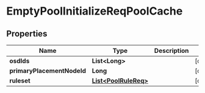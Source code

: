 # EmptyPoolInitializeReqPoolCache

## Properties
Name | Type | Description | Notes
------------ | ------------- | ------------- | -------------
**osdIds** | **List&lt;Long&gt;** |  |  [optional]
**primaryPlacementNodeId** | **Long** |  |  [optional]
**ruleset** | [**List&lt;PoolRuleReq&gt;**](PoolRuleReq.md) |  |  [optional]
